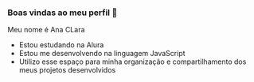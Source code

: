 ### Boas vindas ao meu perfil 💙

Meu nome é Ana CLara

- Estou estudando na Alura
- Estou me desenvolvendo na linguagem JavaScript
- Utilizo esse espaço para minha organização e compartilhamento dos meus projetos desenvolvidos

